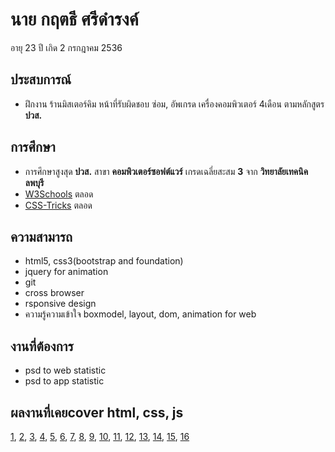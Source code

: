 # นาย กฤตธี ศรีดำรงค์
อายุ 23 ปี เกิด 2 กรกฎาคม 2536
## ประสบการณ์
- ฝึกงาน ร้านมิสเตอร์คิม หน้าที่รับผิดชอบ ซ่อม, อัพเกรด เครื่องคอมพิวเตอร์ 4เดือน ตามหลักสูตร **ปวส.**
## การศึกษา
- การศึกษาสูงสุด **ปวส.** สาขา **คอมพิวเตอร์ซอฟต์แวร์** เกรดเฉลี่ยสะสม **3** จาก **วิทยาลัยเทคนิคลพบุรี**
- [W3Schools](https://www.w3schools.com/) ตลอด
- [CSS-Tricks](https://css-tricks.com/) ตลอด
##  ความสามารถ 
- html5, css3(bootstrap and foundation)
- jquery for animation
- git
- cross browser
- rsponsive design 
- ความรู้ความเข้าใจ boxmodel, layout, dom, animation for web
## งานที่ต้องการ 
- psd to web statistic
- psd to app statistic
## ผลงานที่เคยcover html, css, js
[1](https://cdn.rawgit.com/kriteeT/portfolio/ae1c6f1c/work/About-me/index.html), 
 [2](https://cdn.rawgit.com/kriteeT/portfolio/ae1c6f1c/work/Gourmet/index.html),
 [3](https://cdn.rawgit.com/kriteeT/portfolio/ae1c6f1c/work/social/index.html),
 [4](https://cdn.rawgit.com/kriteeT/portfolio/a5e1b722/work/mailbox/index.html),
 [5](https://rawgit.com/kriteeT/portfolio/master/work/webhotel/index.html),
 [6](https://cdn.rawgit.com/kriteeT/portfolio/ae1c6f1c/work/PHOTOLIO/index.html),
 [7](https://cdn.rawgit.com/kriteeT/portfolio/ae1c6f1c/work/admin/index.html),
 [8](https://cdn.rawgit.com/kriteeT/portfolio/ae1c6f1c/work/blog/index.html),
 [9](https://cdn.rawgit.com/kriteeT/portfolio/ae1c6f1c/work/doe/index.html),
 [10](https://cdn.rawgit.com/kriteeT/portfolio/ae1c6f1c/work/hotel/index.html),
 [11](https://cdn.rawgit.com/kriteeT/portfolio/ae1c6f1c/work/practice/index.html),
 [12](https://cdn.rawgit.com/kriteeT/portfolio/ae1c6f1c/work/lmpreaz/index.html),
 [13](https://cdn.rawgit.com/kriteeT/portfolio/ae1c6f1c/work/shop/index.html),
 [14](https://cdn.rawgit.com/kriteeT/portfolio/ae1c6f1c/work/PHOTOLIO/index.html),
 [15](https://rawgit.com/kriteeT/portfolio/master/work/webhotel/index.html),
 [16](https://rawgit.com/kriteeT/portfolio/master/work/mobile/index.html)
